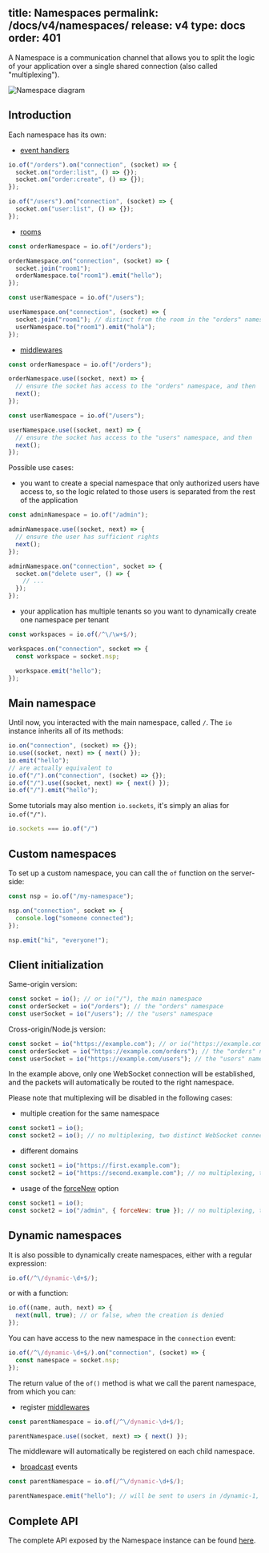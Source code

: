 title: Namespaces
permalink: /docs/v4/namespaces/
release: v4
type: docs
order: 401
---

A Namespace is a communication channel that allows you to split the logic of your application over a single shared connection (also called "multiplexing").

![Namespace diagram](/images/namespaces.png)

## Introduction

Each namespace has its own:

- [event handlers](/docs/v4/listening-to-events/)

```js
io.of("/orders").on("connection", (socket) => {
  socket.on("order:list", () => {});
  socket.on("order:create", () => {});
});

io.of("/users").on("connection", (socket) => {
  socket.on("user:list", () => {});
});
```

- [rooms](/docs/v4/rooms/)

```js
const orderNamespace = io.of("/orders");

orderNamespace.on("connection", (socket) => {
  socket.join("room1");
  orderNamespace.to("room1").emit("hello");
});

const userNamespace = io.of("/users");

userNamespace.on("connection", (socket) => {
  socket.join("room1"); // distinct from the room in the "orders" namespace
  userNamespace.to("room1").emit("holà");
});
```

- [middlewares](/docs/v4/middlewares/)

```js
const orderNamespace = io.of("/orders");

orderNamespace.use((socket, next) => {
  // ensure the socket has access to the "orders" namespace, and then
  next();
});

const userNamespace = io.of("/users");

userNamespace.use((socket, next) => {
  // ensure the socket has access to the "users" namespace, and then
  next();
});
```

Possible use cases:

- you want to create a special namespace that only authorized users have access to, so the logic related to those users is separated from the rest of the application

```js
const adminNamespace = io.of("/admin");

adminNamespace.use((socket, next) => {
  // ensure the user has sufficient rights
  next();
});

adminNamespace.on("connection", socket => {
  socket.on("delete user", () => {
    // ...
  });
});
```

- your application has multiple tenants so you want to dynamically create one namespace per tenant

```js
const workspaces = io.of(/^\/\w+$/);

workspaces.on("connection", socket => {
  const workspace = socket.nsp;

  workspace.emit("hello");
});
```

## Main namespace

Until now, you interacted with the main namespace, called `/`. The `io` instance inherits all of its methods:

```js
io.on("connection", (socket) => {});
io.use((socket, next) => { next() });
io.emit("hello");
// are actually equivalent to
io.of("/").on("connection", (socket) => {});
io.of("/").use((socket, next) => { next() });
io.of("/").emit("hello");
```

Some tutorials may also mention `io.sockets`, it's simply an alias for `io.of("/")`.

```js
io.sockets === io.of("/")
```

## Custom namespaces

To set up a custom namespace, you can call the `of` function on the server-side:

```js
const nsp = io.of("/my-namespace");

nsp.on("connection", socket => {
  console.log("someone connected");
});

nsp.emit("hi", "everyone!");
```

## Client initialization

Same-origin version:

```js
const socket = io(); // or io("/"), the main namespace
const orderSocket = io("/orders"); // the "orders" namespace
const userSocket = io("/users"); // the "users" namespace
```

Cross-origin/Node.js version:

```js
const socket = io("https://example.com"); // or io("https://example.com/"), the main namespace
const orderSocket = io("https://example.com/orders"); // the "orders" namespace
const userSocket = io("https://example.com/users"); // the "users" namespace
```

In the example above, only one WebSocket connection will be established, and the packets will automatically be routed to the right namespace.

Please note that multiplexing will be disabled in the following cases:

- multiple creation for the same namespace

```js
const socket1 = io();
const socket2 = io(); // no multiplexing, two distinct WebSocket connections
```

- different domains

```js
const socket1 = io("https://first.example.com");
const socket2 = io("https://second.example.com"); // no multiplexing, two distinct WebSocket connections
```

- usage of the [forceNew](/docs/v4/client-initialization/#forceNew) option

```js
const socket1 = io();
const socket2 = io("/admin", { forceNew: true }); // no multiplexing, two distinct WebSocket connections
```

## Dynamic namespaces

It is also possible to dynamically create namespaces, either with a regular expression:

```js
io.of(/^\/dynamic-\d+$/);
```

or with a function:

```js
io.of((name, auth, next) => {
  next(null, true); // or false, when the creation is denied
});
```

You can have access to the new namespace in the `connection` event:

```js
io.of(/^\/dynamic-\d+$/).on("connection", (socket) => {
  const namespace = socket.nsp;
});
```

The return value of the `of()` method is what we call the parent namespace, from which you can:

- register [middlewares](/docs/v4/middlewares/)

```js
const parentNamespace = io.of(/^\/dynamic-\d+$/);

parentNamespace.use((socket, next) => { next() });
```

The middleware will automatically be registered on each child namespace.

- [broadcast](/docs/v4/broadcasting-events/) events

```js
const parentNamespace = io.of(/^\/dynamic-\d+$/);

parentNamespace.emit("hello"); // will be sent to users in /dynamic-1, /dynamic-2, ...
```

## Complete API

The complete API exposed by the Namespace instance can be found [here](/docs/v4/server-api/#Namespace).
